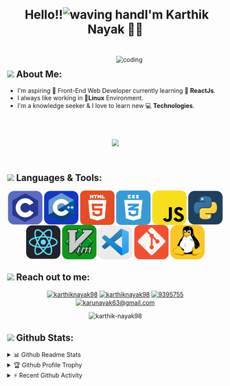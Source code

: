# <p align="center">️ **Hello!!<img src="https://raw.githubusercontent.com/Karthik-Nayak98/Karthik-Nayak98/master/assets/wave.gif" alt="waving hand" width="30px">I'm Karthik Nayak** 🎯️🚀️</p>

</br>
<img align="right" alt="coding" width="250" src="https://media.giphy.com/media/XcXx0WlV7L9cMKhA6G/giphy.gif">

## <img src="https://media.giphy.com/media/WUlplcMpOCEmTGBtBW/giphy.gif" width="40"> **About Me:**

- I'm aspiring 🔭️ Front-End Web Developer currently learning 🌱 **ReactJs**.
- I always like working in 🐧️**Linux** Environment.
- I'm a knowledge seeker & I love to learn new 💻 **Technologies**.

</br>
</br>
<p align="center">
   <img align="center" src="https://github-readme-streak-stats.herokuapp.com/?user=Karthik-Nayak98&theme=radical&hide_border=true"/>
</p>

</br>

## <img src="https://media.giphy.com/media/j2pOGeGYKe2xCCKwfi/giphy.gif" width="40"> **Languages & Tools:**

<p align="center">
 <img align="center" src="assets/c.svg" alt="c"/>
 <img align="center" src="assets/c++.svg" alt="c++"/>
 <img align="center" src="assets/html.svg" alt="html"/>
 <img align="center" src="assets/css.svg" alt="Terminal"/>
 <img align="center" src="assets/javascript.svg" alt="Terminal"/>
 <img align="center" src="assets/python.svg" alt="python"/>
 <img align="center" src="assets/react.svg" alt="react"/>
 <img align="center" src="/assets/vim.svg" alt="vim"/>
 <img align="center" src="assets/vscode.svg" alt="vscode"/>
 <img align="center" src="assets/git.svg" alt="git"/>
 <img align="center" src="assets/linux.svg" alt="linux"/>
</p>

## <img src="https://media.giphy.com/media/LnQjpWaON8nhr21vNW/giphy.gif" width="40"> **Reach out to me:** ️

<p align="center">
<a href="https://twitter.com/karthiknayak98" target="blank"><img align="center" src="https://cdn.jsdelivr.net/npm/simple-icons@3.0.1/icons/twitter.svg" alt="karthiknayak98" height="30" width="40" /></a>
<a href="https://linkedin.com/in/karthiknayak98" target="blank"><img align="center" src="https://cdn.jsdelivr.net/npm/simple-icons@3.0.1/icons/linkedin.svg" alt="karthiknayak98" height="30" width="40" /></a>
<a href="https://stackoverflow.com/users/9395755" target="blank"><img align="center" src="https://cdn.jsdelivr.net/npm/simple-icons@3.0.1/icons/stackoverflow.svg" alt="9395755" height="30" width="40" /></a>
<a href="mailto:karunayak63@gmail.com" target="blank"><img align="center" src="https://cdn.jsdelivr.net/npm/simple-icons@3.0.1/icons/gmail.svg" alt="karunayak63@gmail.com" height="30" width="40" /></a>
</p>

<p align="center"> <img src="https://komarev.com/ghpvc/?username=karthik-nayak98&label=Profile%20views&color=0e75b6&style=flat" alt="karthik-nayak98" /> </p>

## <img src="https://media.giphy.com/media/ZCN6F3FAkwsyOGU2RS/giphy.gif" width="40"> **Github Stats:**

<details>
  <summary>📊 Github Readme Stats</summary>
 </br>
 <p align="center">
  <a href="https://github.com/Karthik-Nayak98">
   <img width="430" align="center" src="https://github-readme-stats.vercel.app/api?username=Karthik-Nayak98&show_icons=true&theme=radical&count_private=true">
  </a>
  <a href="https://github.com/Karthik-Nayak98/github-readme-stats">
    <img align="center" src="https://github-readme-stats.anuraghazra1.vercel.app/api/top-langs/?username=Karthik-Nayak98&layout=compact&theme=radical&langs_count=6" />
  </a>
 </p>
</details>

<details>
 <summary>🏆 Github Profile Trophy</summary>
 </br>
 <p align="center">
  <a href="https://github.com/ryo-ma/github-profile-trophy">
   <img src="https://github-profile-trophy.vercel.app/?username=Karthik-Nayak98&column=8&theme=darkhub"/>
  </a>
 </p>
</details>

<details>
 <summary>⚡ Recent Github Activity</summary>

<!--START_SECTION:activity-->

1. 🗣 Commented on [#2364](https://github.com/TesseractCoding/NeoAlgo/issues/2364) in [TesseractCoding/NeoAlgo](https://github.com/TesseractCoding/NeoAlgo)
2. 🗣 Commented on [#2364](https://github.com/TesseractCoding/NeoAlgo/issues/2364) in [TesseractCoding/NeoAlgo](https://github.com/TesseractCoding/NeoAlgo)
3. 🗣 Commented on [#38](https://github.com/Girl-Code-It/Opportunity-Calendar-Frontend/issues/38) in [Girl-Code-It/Opportunity-Calendar-Frontend](https://github.com/Girl-Code-It/Opportunity-Calendar-Frontend)
4. ❗️ Opened issue [#38](https://github.com/Girl-Code-It/Opportunity-Calendar-Frontend/issues/38) in [Girl-Code-It/Opportunity-Calendar-Frontend](https://github.com/Girl-Code-It/Opportunity-Calendar-Frontend)
5. ❗️ Opened issue [#2364](https://github.com/TesseractCoding/NeoAlgo/issues/2364) in [TesseractCoding/NeoAlgo](https://github.com/TesseractCoding/NeoAlgo)
<!--END_SECTION:activity-->

</details>

<!-- <p align="center">
  <img align="center" style="margin: 10px" src="https://profilinator.rishav.dev/skills-assets/c-original.svg" alt="C" width="40"  />
  <img align="center" style="margin: 10px" src="https://img.icons8.com/color/48/000000/c-plus-plus-logo.png" alt="C++" width="40"  />
  <img align="center" style="margin: 10px" src="https://profilinator.rishav.dev/skills-assets/html5-original-wordmark.svg" alt="HTML5" width="40"  />
  <img align="center" style="margin: 10px" src="https://profilinator.rishav.dev/skills-assets/css3-original-wordmark.svg" alt="CSS3" width="40" />
  <img align="center" style="margin: 10px" src="https://profilinator.rishav.dev/skills-assets/javascript-original.svg" alt="JavaScript" width="40" />
  <img align="center" style="margin: 10px" src="https://profilinator.rishav.dev/skills-assets/react-original-wordmark.svg" alt="React" width="40"  />
  <img align="center" style="margin: 10px" src="https://profilinator.rishav.dev/skills-assets/python-original.svg" alt="Python" width="40"  />
  <img align="center" style="margin: 10px" src="https://profilinator.rishav.dev/skills-assets/git-scm-icon.svg" alt="Git" width="40"  />
  <img align="center" style="margin: 10px" src="https://raw.githubusercontent.com/github/explore/80688e429a7d4ef2fca1e82350fe8e3517d3494d/topics/visual-studio-code/visual-studio-code.png" alt="Visual Studio Code" width="40px"/>
   <img align="center" style="margin: 10px" src="https://raw.githubusercontent.com/github/explore/80688e429a7d4ef2fca1e82350fe8e3517d3494d/topics/vim/vim.png" alt="vim" width="40" />
   <img align="center" style="margin: 10px" src="https://profilinator.rishav.dev/skills-assets/linux-original.svg" alt="Linux" width="40"  />
  <img align="center" style="margin: 10px" src="https://raw.githubusercontent.com/github/explore/80688e429a7d4ef2fca1e82350fe8e3517d3494d/topics/terminal/terminal.png" alt="Terminal" width="40" /> -->

<!-- [<img src="https://img.shields.io/badge/LinkedIn-karthiknayak98-informational?style=for-the-badge&labelColor=black&logo=linkedin&logoColor=0077b5&&color=0077b5"/>][linkedin]
[<img src="https://img.shields.io/badge/Twitter-@KarthikNayak98-informational?style=for-the-badge&labelColor=black&logo=twitter&logoColor=#1DA1F2&color=1da1f2"/>][twitter]
[<img src="https://img.shields.io/badge/Stackoverflow-KarthikNayak98-informational?style=for-the-badge&labelColor=black&logo=stackoverflow&logoColor=fe7a16&color=fe7a16"/>][stackoverflow] -->

<!-- Links of Definitions -->

[linkedin]: https://www.linkedin.com/in/karthik-nayak24
[gmail]: mailto:karunayak63@gmail.com 'Lets connect through email'
[stackoverflow]: https://stackoverflow.com/users/9395755/karthiknayak98
[github]: https://github.com/KarthikNayak024
[licence]:
  https://github.com/KarthikNayak024/KarthikNayak024/blob/master/LICENSE
[twitter]: https://twitter.com/KarthikNayak98
